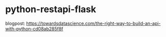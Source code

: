 # python-restapi-flask


blogpost: https://towardsdatascience.com/the-right-way-to-build-an-api-with-python-cd08ab285f8f